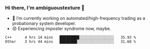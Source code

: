 ### Hi there, I'm ambiguoustexture 👋

<!--
**ambiguoustexture/ambiguoustexture** is a ✨ _special_ ✨ repository because its `README.md` (this file) appears on your GitHub profile.

Here are some ideas to get you started:
-->
- 🔭 I’m currently working on automated/high-frequency trading as a probationary system developer.
- :worried: Experiencing imposter syndrome now, maybe.

<!--START_SECTION:waka-->

```text
C++      4 hrs 14 mins   █████████░░░░░░░░░░░░░░░░   35.93 %
Other    3 hrs 44 mins   ████████░░░░░░░░░░░░░░░░░   31.68 %
```

<!--END_SECTION:waka-->
